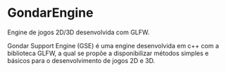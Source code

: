 GondarEngine
============

Engine de jogos 2D/3D desenvolvida com GLFW.

Gondar Support Engine (GSE) é uma engine desenvolvida em c++ com a biblioteca GLFW, 
a qual se propõe a disponibilizar métodos simples e básicos para o desenvolvimento de jogos 2D e 3D.
